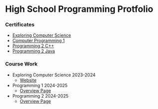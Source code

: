 # High School Programming Protfolio
### Certificates
- [Exploring Computer Science](https://github.com/SaltyNickel702/school/blob/main/Certificates/Nicholas%20M%20Wolf_Computer%20Programming%20I_12162024.pdf)
- [Computer Programming 1](https://github.com/SaltyNickel702/school/blob/main/Certificates/Nicholas%20M%20Wolf_Computer%20Programming%20I_12162024.pdf)
- [Programming 2 C++](https://github.com/SaltyNickel702/school/blob/main/Certificates/Nicholas%20M%20Wolf_Computer%20Programming%202%20C%2B%2B_05072025.pdf)
- [Programming 2 Java](https://github.com/SaltyNickel702/school/blob/main/Certificates/Nicholas%20M%20Wolf_Computer%20Programming%202%20Java%20_05092025.pdf)

### Course Work
- Exploring Computer Science 2023-2024
  - [Website](https://saltynickel702.github.io/school/website%20ECS/)
- Programming 1 2024-2025
  - [Overview Page](./Programming1/)
- Programming 2 2024-2025
  - [Overview Page](./Programming2/)
